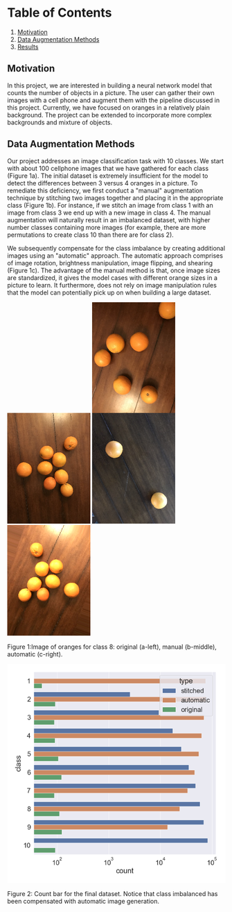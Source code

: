 # Table of Contents
1. [Motivation](#motivation)
2. [Data Augmentation Methods](#augmentation)
3. [Results](#results)

## Motivation <a name="motivation"></a>
In this project, we are interested in building a neural network model that counts the number of objects in a picture. 
The user can gather their own images with a cell phone and augment them with the pipeline discussed in this project. Currently, we have focused 
on oranges in a relatively plain background. The project can be extended to incorporate more complex backgrounds and 
mixture of objects. 

## Data Augmentation Methods <a name="augmentation"></a>
Our project addresses an image classification task with 10 classes. We start with about 100 cellphone images that we have gathered 
for each class (Figure 1a). The initial dataset is extremely insufficient for the model to detect the differences
between 3 versus 4 oranges in a picture. To remediate this deficiency, we first conduct a "manual" augmentation technique
by stitching two images together and placing it in the appropriate class (Figure 1b). For instance, if we stitch an image from class 1
with an image from class 3 we end up with a new image in class 4. The manual augmentation will naturally result in 
an imbalanced dataset, with higher number classes containing more images (for example, there are more permutations to create class 10 
than there are for class 2). 

We subsequently compensate for the class imbalance by creating additional images using an "automatic" approach. The automatic approach 
comprises of image rotation, brightness manipulation, image flipping, and shearing (Figure 1c). The advantage of the manual method is that, once image
sizes are standardized, it gives the model cases with different orange sizes in a picture to learn. It furthermore, does not rely on 
image manipulation rules that the model can potentially pick up on when building  a large dataset.

![original](./disp-images/orig_IMG_6133.png "Original")
![manual](./disp-images/stitched_IMG_7024__IMG_6512.png "Manual")
![automatic](./disp-images/auto_IMG_6133___0_379.png "Autoamtic")

Figure 1:Image of oranges for class 8: original (a-left), manual (b-middle), automatic (c-right).



![count bar](./disp-images/count_bar.png "Autoamtic")

Figure 2: Count bar for the final dataset. Notice that class imbalanced has been compensated with automatic image generation.